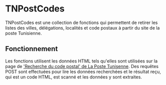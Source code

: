 # TNPostCodes

TNPostCodes est une collection de fonctions qui permettent de retirer les listes des villes, délégations, localités
et code postaux à partir du site de la poste Tunisienne.

## Fonctionnement

Les fonctions utilisent les données HTML tels qu'elles sont utilisées sur la page de
['Recherche du code postal' de La Poste Tunisenne](http://www.poste.tn/codes.php). Des requêtes POST sont effectuées pour
lire les données recherchées et le résultat reçu, qui est un code HTML, est scanné et les données y sont extraites.
